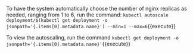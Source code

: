 To have the system automatically choose the number of nginx replicas as needed, ranging from 1 to 6, run the command: `kubectl autoscale deployment/$(kubectl get deployment -o jsonpath='{.items[0].metadata.name}') --min=1 --max=6`{{execute}}

To view the autoscaling, run the command `kubectl get deployment -o jsonpath='{.items[0].metadata.name}'`{{execute}}
